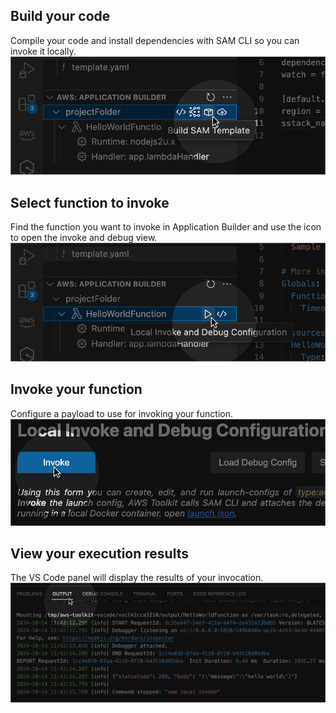 <h2 id="build-your-code">Build your code</h2>
Compile your code and install dependencies with SAM CLI so you can invoke it locally.
<img src="InnerLoopResource/walkthrough-local-1.jpg" alt="clicking build icon in AppBuilder sidebar on project node">
<h2 id="select-function-to-invoke">Select function to invoke</h2>
Find the function you want to invoke in Application Builder and use the icon to open the invoke and debug view.
<img src="InnerLoopResource/walkthrough-local-2.jpg" alt="clicking invoke function icon in AppBuilder sidebar on Lambda function node">
<h2 id="invoke-your-function">Invoke your function</h2>
Configure a payload to use for invoking your function.
<img src="InnerLoopResource/walkthrough-local-3.jpg" alt="clicking invoke function button in local invoke webview">
<h2 id="view-your-execution-results">View your execution results</h2>
The VS Code panel will display the results of your invocation.
<img src="InnerLoopResource/walkthrough-local-4.jpg" alt="View your execution results in the output panel">
